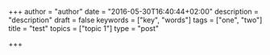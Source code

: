 +++
author = "author"
date = "2016-05-30T16:40:44+02:00"
description = "description"
draft = false
keywords = ["key", "words"]
tags = ["one", "two"]
title = "test"
topics = ["topic 1"]
type = "post"

+++

